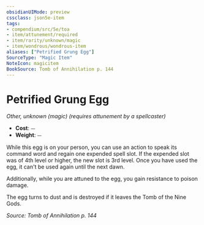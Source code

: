 ```yaml
---
obsidianUIMode: preview
cssclass: json5e-item
tags:
- compendium/src/5e/toa
- item/attunement/required
- item/rarity/unknown/magic
- item/wondrous/wondrous-item
aliases: ["Petrified Grung Egg"]
SourceType: "Magic Item"
NoteIcon: magicitem
BookSource: Tomb of Annihilation p. 144
---
```

# Petrified Grung Egg
*Other, unknown (magic) (requires attunement by a spellcaster)*  

- **Cost**: ⏤
- **Weight**: ⏤

While this egg is on your person, you can use an action to speak its command word and regain one expended spell slot. If the expended slot was of 4th level or higher, the new slot is 3rd level. Once you have used the egg, it can't be used again until the next dawn.

Additionally, while you are attuned to the egg, you gain resistance to poison damage.

The egg turns to dust and is destroyed if it leaves the Tomb of the Nine Gods.

*Source: Tomb of Annihilation p. 144*